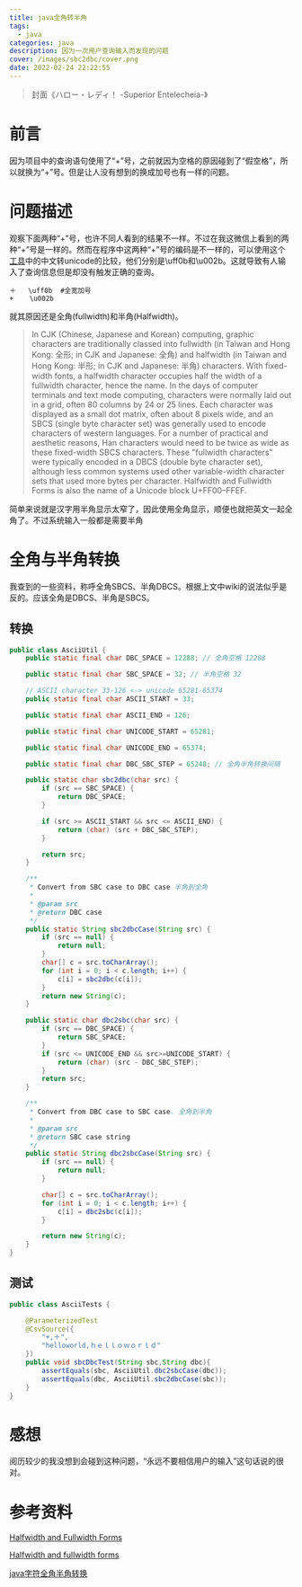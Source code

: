 ```yaml
---
title: java全角转半角
tags:
  - java
categories: java
description: 因为一次用户查询输入而发现的问题
cover: /images/sbc2dbc/cover.png
date: 2022-02-24 22:22:55
---
```



> 封面《ハロー・レディ！ -Superior Entelecheia-》

# 前言
因为项目中的查询语句使用了“+”号，之前就因为空格的原因碰到了“假空格”，所以就换为“+”号。但是让人没有想到的换成加号也有一样的问题。

# 问题描述
观察下面两种“+”号，也许不同人看到的结果不一样。不过在我这微信上看到的两种“+”号是一样的。然而在程序中这两种“+”号的编码是不一样的，可以使用这个[工具](https://tool.chinaz.com/tools/unicode.aspx)中的中文转unicode的比较，他们分别是\uff0b和\u002b。这就导致有人输入了查询信息但是却没有触发正确的查询。
```
＋   \uff0b  #全宽加号
+    \u002b
```
就其原因还是全角(fullwidth)和半角(Halfwidth)。

> In CJK (Chinese, Japanese and Korean) computing, graphic characters are traditionally classed into fullwidth (in Taiwan and Hong Kong: 全形; in CJK and Japanese: 全角) and halfwidth (in Taiwan and Hong Kong: 半形; in CJK and Japanese: 半角) characters. With fixed-width fonts, a halfwidth character occupies half the width of a fullwidth character, hence the name.
> In the days of computer terminals and text mode computing, characters were normally laid out in a grid, often 80 columns by 24 or 25 lines. Each character was displayed as a small dot matrix, often about 8 pixels wide, and an SBCS (single byte character set) was generally used to encode characters of western languages.
> For a number of practical and aesthetic reasons, Han characters would need to be twice as wide as these fixed-width SBCS characters. These "fullwidth characters" were typically encoded in a DBCS (double byte character set), although less common systems used other variable-width character sets that used more bytes per character.
> Halfwidth and Fullwidth Forms is also the name of a Unicode block U+FF00–FFEF.

简单来说就是汉字用半角显示太窄了，因此使用全角显示，顺便也就把英文一起全角了。不过系统输入一般都是需要半角

# 全角与半角转换
我查到的一些资料，称呼全角SBCS、半角DBCS。根据上文中wiki的说法似乎是反的。应该全角是DBCS、半角是SBCS。
## 转换
```java
public class AsciiUtil {
    public static final char DBC_SPACE = 12288; // 全角空格 12288

    public static final char SBC_SPACE = 32; // 半角空格 32

    // ASCII character 33-126 <-> unicode 65281-65374
    public static final char ASCII_START = 33;

    public static final char ASCII_END = 126;

    public static final char UNICODE_START = 65281;

    public static final char UNICODE_END = 65374;

    public static final char DBC_SBC_STEP = 65248; // 全角半角转换间隔

    public static char sbc2dbc(char src) {
        if (src == SBC_SPACE) {
            return DBC_SPACE;
        }

        if (src >= ASCII_START && src <= ASCII_END) {
            return (char) (src + DBC_SBC_STEP);
        }

        return src;
    }

    /**
     * Convert from SBC case to DBC case 半角到全角
     *
     * @param src
     * @return DBC case
     */
    public static String sbc2dbcCase(String src) {
        if (src == null) {
            return null;
        }
        char[] c = src.toCharArray();
        for (int i = 0; i < c.length; i++) {
            c[i] = sbc2dbc(c[i]);
        }
        return new String(c);
    }

    public static char dbc2sbc(char src) {
        if (src == DBC_SPACE) {
            return SBC_SPACE;
        }
        if (src <= UNICODE_END && src>=UNICODE_START) {
            return (char) (src - DBC_SBC_STEP);
        }
        return src;
    }

    /**
     * Convert from DBC case to SBC case. 全角到半角
     *
     * @param src
     * @return SBC case string
     */
    public static String dbc2sbcCase(String src) {
        if (src == null) {
            return null;
        }

        char[] c = src.toCharArray();
        for (int i = 0; i < c.length; i++) {
            c[i] = dbc2sbc(c[i]);
        }

        return new String(c);
    }
}
```

## 测试
```java
public class AsciiTests {

    @ParameterizedTest
    @CsvSource({
        "+,＋",
        "helloworld,ｈｅｌｌｏｗｏｒｌｄ"
    })
    public void sbcDbcTest(String sbc,String dbc){
        assertEquals(sbc, AsciiUtil.dbc2sbcCase(dbc));
        assertEquals(dbc, AsciiUtil.sbc2dbcCase(sbc));
    }
}

```

# 感想
阅历较少的我没想到会碰到这种问题，“永远不要相信用户的输入”这句话说的很对。

# 参考资料
[Halfwidth and Fullwidth Forms](https://codepoints.net/halfwidth_and_fullwidth_forms)

[Halfwidth and fullwidth forms](https://en.wikipedia.org/wiki/Halfwidth_and_fullwidth_forms#Half)

[java字符全角半角转换](https://www.jianshu.com/p/22000cb102c5)
